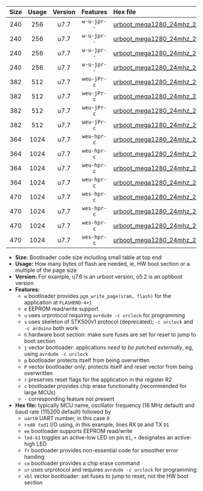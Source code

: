 |Size|Usage|Version|Features|Hex file|
|:-:|:-:|:-:|:-:|:--|
|240|256|u7.7|`w-u-jpr--`|[urboot_mega1280_24mhz_2400bps_uart0_rxe0_txe1_led+b7_ur_vbl.hex](https://raw.githubusercontent.com/stefanrueger/urboot.hex/main/boards/mega1280/fcpu_24mhz/2400_bps/urboot_mega1280_24mhz_2400bps_uart0_rxe0_txe1_led+b7_ur_vbl.hex)|
|240|256|u7.7|`w-u-jpr--`|[urboot_mega1280_24mhz_2400bps_uart1_rxd2_txd3_led+b7_ur_vbl.hex](https://raw.githubusercontent.com/stefanrueger/urboot.hex/main/boards/mega1280/fcpu_24mhz/2400_bps/urboot_mega1280_24mhz_2400bps_uart1_rxd2_txd3_led+b7_ur_vbl.hex)|
|240|256|u7.7|`w-u-jpr--`|[urboot_mega1280_24mhz_2400bps_uart2_rxh0_txh1_led+b7_ur_vbl.hex](https://raw.githubusercontent.com/stefanrueger/urboot.hex/main/boards/mega1280/fcpu_24mhz/2400_bps/urboot_mega1280_24mhz_2400bps_uart2_rxh0_txh1_led+b7_ur_vbl.hex)|
|240|256|u7.7|`w-u-jpr--`|[urboot_mega1280_24mhz_2400bps_uart3_rxj0_txj1_led+b7_ur_vbl.hex](https://raw.githubusercontent.com/stefanrueger/urboot.hex/main/boards/mega1280/fcpu_24mhz/2400_bps/urboot_mega1280_24mhz_2400bps_uart3_rxj0_txj1_led+b7_ur_vbl.hex)|
|382|512|u7.7|`weu-jPr-c`|[urboot_mega1280_24mhz_2400bps_uart0_rxe0_txe1_ee_led+b7_fr_ce_ur_vbl.hex](https://raw.githubusercontent.com/stefanrueger/urboot.hex/main/boards/mega1280/fcpu_24mhz/2400_bps/urboot_mega1280_24mhz_2400bps_uart0_rxe0_txe1_ee_led+b7_fr_ce_ur_vbl.hex)|
|382|512|u7.7|`weu-jPr-c`|[urboot_mega1280_24mhz_2400bps_uart1_rxd2_txd3_ee_led+b7_fr_ce_ur_vbl.hex](https://raw.githubusercontent.com/stefanrueger/urboot.hex/main/boards/mega1280/fcpu_24mhz/2400_bps/urboot_mega1280_24mhz_2400bps_uart1_rxd2_txd3_ee_led+b7_fr_ce_ur_vbl.hex)|
|382|512|u7.7|`weu-jPr-c`|[urboot_mega1280_24mhz_2400bps_uart2_rxh0_txh1_ee_led+b7_fr_ce_ur_vbl.hex](https://raw.githubusercontent.com/stefanrueger/urboot.hex/main/boards/mega1280/fcpu_24mhz/2400_bps/urboot_mega1280_24mhz_2400bps_uart2_rxh0_txh1_ee_led+b7_fr_ce_ur_vbl.hex)|
|382|512|u7.7|`weu-jPr-c`|[urboot_mega1280_24mhz_2400bps_uart3_rxj0_txj1_ee_led+b7_fr_ce_ur_vbl.hex](https://raw.githubusercontent.com/stefanrueger/urboot.hex/main/boards/mega1280/fcpu_24mhz/2400_bps/urboot_mega1280_24mhz_2400bps_uart3_rxj0_txj1_ee_led+b7_fr_ce_ur_vbl.hex)|
|364|1024|u7.7|`weu-hpr-c`|[urboot_mega1280_24mhz_2400bps_uart0_rxe0_txe1_ee_led+b7_fr_ce_ur.hex](https://raw.githubusercontent.com/stefanrueger/urboot.hex/main/boards/mega1280/fcpu_24mhz/2400_bps/urboot_mega1280_24mhz_2400bps_uart0_rxe0_txe1_ee_led+b7_fr_ce_ur.hex)|
|364|1024|u7.7|`weu-hpr-c`|[urboot_mega1280_24mhz_2400bps_uart1_rxd2_txd3_ee_led+b7_fr_ce_ur.hex](https://raw.githubusercontent.com/stefanrueger/urboot.hex/main/boards/mega1280/fcpu_24mhz/2400_bps/urboot_mega1280_24mhz_2400bps_uart1_rxd2_txd3_ee_led+b7_fr_ce_ur.hex)|
|364|1024|u7.7|`weu-hpr-c`|[urboot_mega1280_24mhz_2400bps_uart2_rxh0_txh1_ee_led+b7_fr_ce_ur.hex](https://raw.githubusercontent.com/stefanrueger/urboot.hex/main/boards/mega1280/fcpu_24mhz/2400_bps/urboot_mega1280_24mhz_2400bps_uart2_rxh0_txh1_ee_led+b7_fr_ce_ur.hex)|
|364|1024|u7.7|`weu-hpr-c`|[urboot_mega1280_24mhz_2400bps_uart3_rxj0_txj1_ee_led+b7_fr_ce_ur.hex](https://raw.githubusercontent.com/stefanrueger/urboot.hex/main/boards/mega1280/fcpu_24mhz/2400_bps/urboot_mega1280_24mhz_2400bps_uart3_rxj0_txj1_ee_led+b7_fr_ce_ur.hex)|
|470|1024|u7.7|`wes-hpr-c`|[urboot_mega1280_24mhz_2400bps_uart0_rxe0_txe1_ee_led+b7_fr_ce.hex](https://raw.githubusercontent.com/stefanrueger/urboot.hex/main/boards/mega1280/fcpu_24mhz/2400_bps/urboot_mega1280_24mhz_2400bps_uart0_rxe0_txe1_ee_led+b7_fr_ce.hex)|
|470|1024|u7.7|`wes-hpr-c`|[urboot_mega1280_24mhz_2400bps_uart1_rxd2_txd3_ee_led+b7_fr_ce.hex](https://raw.githubusercontent.com/stefanrueger/urboot.hex/main/boards/mega1280/fcpu_24mhz/2400_bps/urboot_mega1280_24mhz_2400bps_uart1_rxd2_txd3_ee_led+b7_fr_ce.hex)|
|470|1024|u7.7|`wes-hpr-c`|[urboot_mega1280_24mhz_2400bps_uart2_rxh0_txh1_ee_led+b7_fr_ce.hex](https://raw.githubusercontent.com/stefanrueger/urboot.hex/main/boards/mega1280/fcpu_24mhz/2400_bps/urboot_mega1280_24mhz_2400bps_uart2_rxh0_txh1_ee_led+b7_fr_ce.hex)|
|470|1024|u7.7|`wes-hpr-c`|[urboot_mega1280_24mhz_2400bps_uart3_rxj0_txj1_ee_led+b7_fr_ce.hex](https://raw.githubusercontent.com/stefanrueger/urboot.hex/main/boards/mega1280/fcpu_24mhz/2400_bps/urboot_mega1280_24mhz_2400bps_uart3_rxj0_txj1_ee_led+b7_fr_ce.hex)|

- **Size:** Bootloader code size including small table at top end
- **Usage:** How many bytes of flash are needed, ie, HW boot section or a multiple of the page size
- **Version:** For example, u7.6 is an urboot version, o5.2 is an optiboot version
- **Features:**
  + `w` bootloader provides `pgm_write_page(sram, flash)` for the application at `FLASHEND-4+1`
  + `e` EEPROM read/write support
  + `u` uses urprotocol requiring `avrdude -c urclock` for programming
  + `s` uses skeleton of STK500v1 protocol (deprecated); `-c urclock` and `-c arduino` both work
  + `h` hardware boot section: make sure fuses are set for reset to jump to boot section
  + `j` vector bootloader: applications *need to be patched externally*, eg, using `avrdude -c urclock`
  + `p` bootloader protects itself from being overwritten
  + `P` vector bootloader only: protects itself and reset vector from being overwritten
  + `r` preserves reset flags for the application in the register R2
  + `c` bootloader provides chip erase functionality (recommended for large MCUs)
  + `-` corresponding feature not present
- **Hex file:** typically MCU name, oscillator frequency (16 MHz default) and baud rate (115200 default) followed by
  + `uart0` UART number, in this case `0`
  + `rxd0 txd1` I/O using, in this example, lines RX `D0` and TX `D1`
  + `ee` bootloader supports EEPROM read/write
  + `led-b1` toggles an active-low LED on pin `B1`, `+` designates an active-high LED
  + `fr` bootloader provides non-essential code for smoother error handing
  + `ce` bootloader provides a chip erase command
  + `ur` uses urprotocol and requires `avrdude -c urclock` for programming
  + `vbl` vector bootloader: set fuses to jump to reset, not the HW boot section
